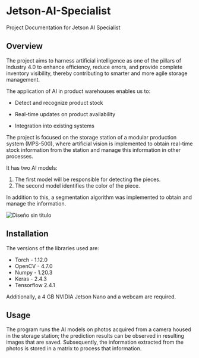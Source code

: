 # Jetson-AI-Specialist

Project Documentation for Jetson AI Specialist

## Overview

The project aims to harness artificial intelligence as one of the pillars of Industry 4.0 to enhance efficiency, reduce errors, and provide complete inventory visibility, thereby contributing to smarter and more agile storage management.

The application of AI in product warehouses enables us to:

* Detect and recognize product stock

* Real-time updates on product availability

* Integration into existing systems

The project is focused on the storage station of a modular production system (MPS-500), where artificial vision is implemented to obtain real-time stock information from the station and manage this information in other processes.

It has two AI models:

1. The first model will be responsible for detecting the pieces.
2. The second model identifies the color of the piece.

In addition to this, a segmentation algorithm was implemented to obtain and manage the information.

![Diseño sin título](https://github.com/alejo-jose/Jetson-AI-Specialist/assets/67164878/a64e74c0-adf6-4bdd-92e2-c46560a0a235)

## Installation
The versions of the libraries used are:
* Torch - 1.12.0
* OpenCV - 4.7.0
* Numpy - 1.20.3
* Keras - 2.4.3
* Tensorflow 2.4.1

Additionally, a 4 GB NVIDIA Jetson Nano and a webcam are required.

## Usage

The program runs the AI models on photos acquired from a camera housed in the storage station; the prediction results can be observed in resulting images that are saved. 
Subsequently, the information extracted from the photos is stored in a matrix to process that information.








